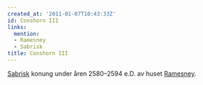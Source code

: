 ```yaml
---
created_at: '2011-01-07T10:43:33Z'
id: Conshorn III
links:
  mention:
  - Ramesney
  - Sabrisk
title: Conshorn III
---
```


[Sabrisk] konung under åren 2580–2594 e.D. av huset [Ramesney].

  [Sabrisk]: Sabrisk
  [Ramesney]: Ramesney

